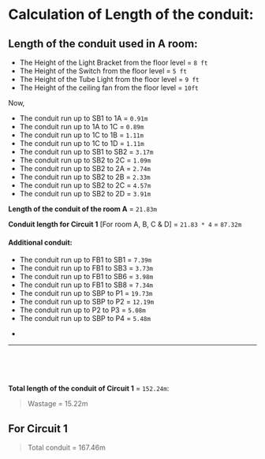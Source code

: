 # Calculation of Length of the conduit:

## Length of the conduit used in A room:

* The Height of the Light Bracket from the floor level = `8 ft`
* The Height of the Switch from the floor level        = `5 ft`
* The Height of the Tube Light from the floor level    = `9 ft`
* The Height of the ceiling fan from the floor level   = `10ft`


Now,

*  The conduit run up to SB1 to 1A  = `0.91m`              
*  The conduit run up to 1A to 1C   = `0.89m`       
*  The conduit run up to 1C to 1B   = `1.11m`          
*  The conduit run up to 1C to 1D   = `1.11m`      
*  The conduit run up to SB1 to SB2 = `3.17m`          
*  The conduit run up to SB2 to 2C  = `1.09m`        
*  The conduit run up to SB2 to 2A  = `2.74m`         
*  The conduit run up to SB2 to 2B  = `2.33m`          
*  The conduit run up to SB2 to 2C  = `4.57m`        
*  The conduit run up to SB2 to 2D  = `3.91m`

**Length of the conduit of the room A** = `21.83m`

**Conduit length for Circuit 1** [For room A, B, C & D] = `21.83 * 4` = `87.32m`

#### Additional conduit:

* The conduit run up to FB1 to SB1 = `7.39m`
* The conduit run up to FB1 to SB3 = `3.73m`
* The conduit run up to FB1 to SB6 = `3.98m`
* The conduit run up to FB1 to SB8 = `7.34m`
* The conduit run up to SBP to P1  = `19.73m`
* The conduit run up to SBP to P2  = `12.19m`
* The conduit run up to P2 to P3   = `5.08m`
* The conduit run up to SBP to P4  = `5.48m`
-
***

 <br> 
 <br> 
 <br> 


**Total length of the conduit of Circuit 1** = `152.24m`:

> Wastage = 15.22m


For Circuit 1
---------------
> Total conduit = 167.46m

